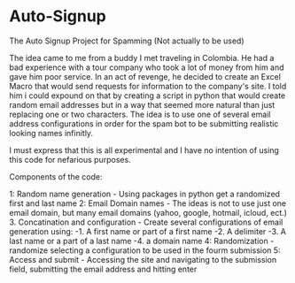 # Auto-Signup
The Auto Signup Project for Spamming (Not actually to be used)

The idea came to me from a buddy I met traveling in Colombia. He had a bad experience with a tour company who took a lot of money from him and gave him poor service.
In an act of revenge, he decided to create an Excel Macro that would send requests for information to the company's site. I told him i could expound on that by creating
a script in python that would create random email addresses but in a way that seemed more natural than just replacing one or two characters. 
The idea is to use one of several email address configurations in order for the spam bot to be submitting realistic looking names infinitly. 

I must express that this is all experimental and I have no intention of using this code for nefarious purposes.


Components of the code:

1: Random name generation - Using packages in python get a randomized first and last name
2: Email Domain names - The ideas is not to use just one email domain, but many email domains (yahoo, google, hotmail, icloud, ect.)
3. Concatination and configuration - Create several configurations of email generation using:
 -1. A first name or part of a first name
 -2. A delimiter
 -3. A last name or a part of a last name
 -4. a domain name
4: Randomization - randomize selecting a configuration to be used in the fourm submission
5: Access and submit - Accessing the site and navigating to the submission field, submitting the email address and hitting enter
